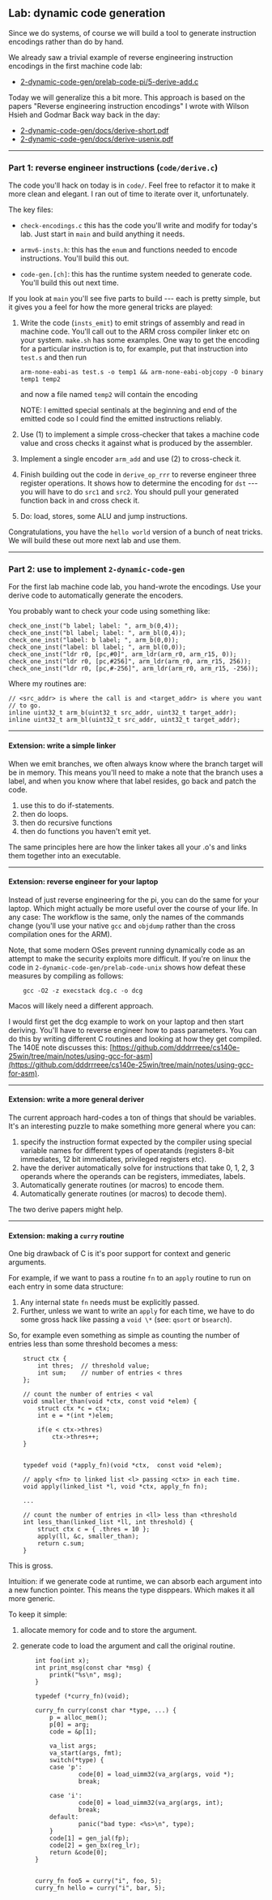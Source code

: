 ## Lab: dynamic code generation

Since we do systems, of course we will build a tool to generate
instruction encodings rather than do by hand.

We already saw a trivial example of reverse engineering instruction
encodings in the first machine code
lab:
  - [2-dynamic-code-gen/prelab-code-pi/5-derive-add.c](../2-dynamic-code-gen/prelab-code-pi/5-derive-add.c)

Today we will generalize this a bit more.  This approach is based
on the papers "Reverse engineering instruction encodings"
I wrote with Wilson Hsieh and Godmar Back way back in the day:

  - [2-dynamic-code-gen/docs/derive-short.pdf](../2-dynamic-code-gen/docs/derive-short.pdf)
  - [2-dynamic-code-gen/docs/derive-usenix.pdf](../2-dynamic-code-gen/docs/derive-usenix.pdf)

----------------------------------------------------------------------------
### Part 1: reverse engineer instructions (`code/derive.c`)

The code you'll hack on today is in `code/`.  Feel free to refactor it
to make it more clean and elegant.    I ran out of time to iterate over
it, unfortunately.

The key files:
  - `check-encodings.c` this has the code you'll write and modify
    for today's lab.  Just start in `main` and build anything it
    needs.

  - `armv6-insts.h`: this has the `enum` and functions needed to encode
    instructions.  You'll build this out.

  - `code-gen.[ch]`: this has the runtime system needed to generate code.
    You'll build this out next time.

If you look at `main` you'll see five parts to build --- each is pretty
simple, but it gives you a feel for how the more general tricks are played:

  1. Write the code (`insts_emit`) to emit strings of assembly 
     and read in machine code.  You'll call out to the ARM cross compiler
     linker etc on your system.  `make.sh` has some examples. One way to get
     the encoding for a particular instruction is to, for example, put that
     instruction into `test.s` and then run
     ```
     arm-none-eabi-as test.s -o temp1 && arm-none-eabi-objcopy -O binary temp1 temp2
     ```
     and now a file named `temp2` will contain the encoding

     NOTE: I emitted special sentinals at the beginning
     and end of the emitted code so I could find the emitted
     instructions reliably.

  2. Use (1) to implement a simple cross-checker that takes a
     machine code value and cross checks it against what is produced
     by the assembler.
  3. Implement a single encoder `arm_add` and use (2) to cross-check it.
  4. Finish building out the code in `derive_op_rrr` to reverse engineer
     three register operations.  It shows how to determine the encoding 
     for `dst` --- you will have to do `src1` and `src2`.  You should
     pull your generated function back in and cross check it.
  5. Do: load, stores, some ALU and jump instructions.

Congratulations, you have the `hello world` version of a bunch of neat
tricks.  We will build these out more next lab and use them.

----------------------------------------------------------------------------
### Part 2: use to implement `2-dynamic-code-gen`

For the first lab machine code lab, you hand-wrote the encodings.
Use your derive code to automatically generate the encoders.

You probably want to check your code using something like:

    check_one_inst("b label; label: ", arm_b(0,4));
    check_one_inst("bl label; label: ", arm_bl(0,4));
    check_one_inst("label: b label; ", arm_b(0,0));
    check_one_inst("label: bl label; ", arm_bl(0,0));
    check_one_inst("ldr r0, [pc,#0]", arm_ldr(arm_r0, arm_r15, 0));
    check_one_inst("ldr r0, [pc,#256]", arm_ldr(arm_r0, arm_r15, 256));
    check_one_inst("ldr r0, [pc,#-256]", arm_ldr(arm_r0, arm_r15, -256));

Where my routines are:

    // <src_addr> is where the call is and <target_addr> is where you want
    // to go.
    inline uint32_t arm_b(uint32_t src_addr, uint32_t target_addr);
    inline uint32_t arm_bl(uint32_t src_addr, uint32_t target_addr);
----------------------------------------------------------------------------
#### Extension: write a simple linker

When we emit branches, we often always know where the branch target will
be in memory.  This means you'll need to make a note that the branch
uses a label, and when you know where that label resides, go back
and patch the code.

  1. use this to do if-statements.
  2. then do loops.
  3. then do recursive functions
  4. then do functions you haven't emit yet.

The same principles here are how the linker takes all your .o's and 
links them together into an executable.

----------------------------------------------------------------------------
#### Extension: reverse engineer for your laptop

Instead of just reverse engineering for the pi, you can do the same for
your laptop.  Which might actually be more useful over the course
of your life.  In any case: The workflow is the same, only the
names of the commands change (you'll use your native `gcc` and
`objdump` rather than the cross compilation ones for the ARM).

Note, that some modern OSes prevent running dynamically code as an attempt
to make the security exploits more difficult.  If you're on linux the
code in `2-dynamic-code-gen/prelab-code-unix` shows how defeat these
measures by compiling as follows:

	    gcc -O2 -z execstack dcg.c -o dcg

Macos will likely need a different approach.

I would first get the dcg example to work on your laptop and then start
deriving.  You'll have to reverse engineer how to pass parameters.  You
can do this by writing different C routines and looking at how they
get compiled.  The 140E note discusses this:
[https://github.com/dddrrreee/cs140e-25win/tree/main/notes/using-gcc-for-asm](https://github.com/dddrrreee/cs140e-25win/tree/main/notes/using-gcc-for-asm).

----------------------------------------------------------------------------
#### Extension: write a more general deriver

The current approach hard-codes a ton of things that should be variables.
It's an interesting puzzle to make something more general where
you can:
  1. specify the instruction format expected by the compiler using
     special variable names for different types of operatands (registers
     8-bit immediates, 12 bit immediates, privileged registers etc).
  2. have the deriver automatically solve for instructions that
     take 0, 1, 2, 3 operands where the operands can be registers,
     immediates,  labels.
  3. Automatically generate routines (or macros) to encode them.
  4. Automatically generate routines (or macros) to decode them).

The two derive papers might help.

----------------------------------------------------------------------------
#### Extension: making a `curry` routine

One big drawback of C is it's poor support for context and generic arguments.

For example, if we want to pass a routine `fn` to an `apply` routine to 
run on each entry in some data structure:
  1. Any internal state `fn` needs must be explicitly passed.  
  2. Further, unless we want to write an `apply` for each time, we have
     to do some gross hack like passing a `void \*` (see: `qsort` or
     `bsearch`).

So, for example even something as simple as counting the number of
entries less than some threshold becomes a mess:

        struct ctx {
            int thres;  // threshold value;
            int sum;    // number of entries < thres
        };

        // count the number of entries < val
        void smaller_than(void *ctx, const void *elem) {
            struct ctx *c = ctx;
            int e = *(int *)elem;

            if(e < ctx->thres)
                ctx->thres++;
        }


        typedef void (*apply_fn)(void *ctx,  const void *elem);

        // apply <fn> to linked list <l> passing <ctx> in each time.
        void apply(linked_list *l, void *ctx, apply_fn fn);

        ...

        // count the number of entries in <ll> less than <threshold
        int less_than(linked_list *ll, int threshold) {
            struct ctx c = { .thres = 10 };
            apply(ll, &c, smaller_than);
            return c.sum;
        }
        

This is gross.

Intuition: if we generate code at runtime, we can absorb each argument
into a new function pointer.  This means the type disppears.  Which 
makes it all more generic.


To keep it simple:

 1. allocate memory for code and to store the argument.
 2. generate code to load the argument and call the original
    routine.

            int foo(int x);
            int print_msg(const char *msg) {
                printk("%s\n", msg);
            }

            typedef (*curry_fn)(void);
        
            curry_fn curry(const char *type, ...) {
                p = alloc_mem();
                p[0] = arg;
                code = &p[1];

                va_list args;
                va_start(args, fmt);
                switch(*type) {
                case 'p':
                        code[0] = load_uimm32(va_arg(args, void *);
                        break;
        
                case 'i':
                        code[0] = load_uimm32(va_arg(args, int);
                        break;
                default:
                        panic("bad type: <%s>\n", type);
                }
                code[1] = gen_jal(fp);
                code[2] = gen_bx(reg_lr);
                return &code[0];
            }


            curry_fn foo5 = curry("i", foo, 5);
            curry_fn hello = curry("i", bar, 5);
